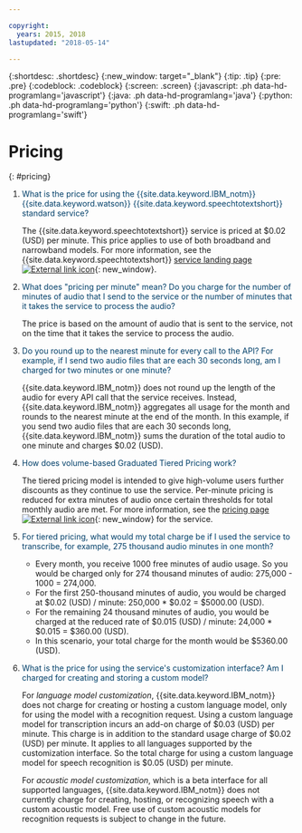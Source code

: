 ```yaml
---

copyright:
  years: 2015, 2018
lastupdated: "2018-05-14"

---
```


{:shortdesc: .shortdesc}
{:new_window: target="_blank"}
{:tip: .tip}
{:pre: .pre}
{:codeblock: .codeblock}
{:screen: .screen}
{:javascript: .ph data-hd-programlang='javascript'}
{:java: .ph data-hd-programlang='java'}
{:python: .ph data-hd-programlang='python'}
{:swift: .ph data-hd-programlang='swift'}

# Pricing
{: #pricing}

1.  <span style="color:#003F69">What is the price for using the {{site.data.keyword.IBM_notm}} {{site.data.keyword.watson}} {{site.data.keyword.speechtotextshort}} standard service?</span>

    The {{site.data.keyword.speechtotextshort}} service is priced at $0.02 (USD) per minute. This price applies to use of both broadband and narrowband models. For more information, see the {{site.data.keyword.speechtotextshort}} [service landing page ![External link icon](../../icons/launch-glyph.svg "External link icon")](https://www.ibm.com/watson/developercloud/speech-to-text.html#pricing-block){: new_window}.

1.  <span style="color:#003F69">What does "pricing per minute" mean? Do you charge for the number of minutes of audio that I send to the service or the number of minutes that it takes the service to process the audio?</span>

    The price is based on the amount of audio that is sent to the service, not on the time that it takes the service to process the audio.

1.  <span style="color:#003F69">Do you round up to the nearest minute for every call to the API? For example, if I send two audio files that are each 30 seconds long, am I charged for two minutes or one minute?</span>

    {{site.data.keyword.IBM_notm}} does not round up the length of the audio for every API call that the service receives. Instead, {{site.data.keyword.IBM_notm}} aggregates all usage for the month and rounds to the nearest minute at the end of the month. In this example, if you send two audio files that are each 30 seconds long, {{site.data.keyword.IBM_notm}} sums the duration of the total audio to one minute and charges $0.02 (USD).

1.  <span id="graduated" style="color:#003F69">How does volume-based Graduated Tiered Pricing work?</span>

    The tiered pricing model is intended to give high-volume users further discounts as they continue to use the service. Per-minute pricing is reduced for extra minutes of audio once certain thresholds for total monthly audio are met. For more information, see the [pricing page ![External link icon](../../icons/launch-glyph.svg "External link icon")](https://console.ng.bluemix.net/catalog/services/speech-to-text){: new_window} for the service.

1.  <span style="color:#003F69">For tiered pricing, what would my total charge be if I used the service to transcribe, for example, 275 thousand audio minutes in one month?</span>

    -   Every month, you receive 1000 free minutes of audio usage. So you would be charged only for 274 thousand minutes of audio: 275,000 - 1000 = 274,000.
    -   For the first 250-thousand minutes of audio, you would be charged at $0.02 (USD) / minute: 250,000 * $0.02 = $5000.00 (USD).
    -   For the remaining 24 thousand minutes of audio, you would be charged at the reduced rate of $0.015 (USD) / minute: 24,000 * $0.015 = $360.00 (USD).
    -   In this scenario, your total charge for the month would be $5360.00 (USD).

1.  <span style="color:#003F69">What is the price for using the service's customization interface? Am I charged for creating and storing a custom model?</span>

    For *language model customization*, {{site.data.keyword.IBM_notm}} does not charge for creating or hosting a custom language model, only for using the model with a recognition request. Using a custom language model for transcription incurs an add-on charge of $0.03 (USD) per minute. This charge is in addition to the standard usage charge of $0.02 (USD) per minute. It applies to all languages supported by the customization interface. So the total charge for using a custom language model for speech recognition is $0.05 (USD) per minute.

    For *acoustic model customization*, which is a beta interface for all supported languages, {{site.data.keyword.IBM_notm}} does not currently charge for creating, hosting, or recognizing speech with a custom acoustic model. Free use of custom acoustic models for recognition requests is subject to change in the future.
